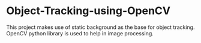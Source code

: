 # Object-Tracking-using-OpenCV

This project makes use of static background as the base for object tracking. OpenCV python library is used to help in image processing.
